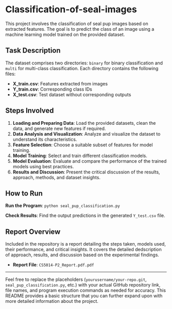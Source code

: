 # Classification-of-seal-images

This project involves the classification of seal pup images based on extracted features. The goal is to predict the class of an image using a machine learning model trained on the provided dataset.

## Task Description
The dataset comprises two directories: `binary` for binary classification and `multi` for multi-class classification. Each directory contains the following files:
- **X_train.csv**: Features extracted from images
- **Y_train.csv**: Corresponding class IDs
- **X_test.csv**: Test dataset without corresponding outputs

## Steps Involved

1. **Loading and Preparing Data**: Load the provided datasets, clean the data, and generate new features if required.
2. **Data Analysis and Visualization**: Analyze and visualize the dataset to understand its characteristics.
3. **Feature Selection**: Choose a suitable subset of features for model training.
4. **Model Training**: Select and train different classification models.
5. **Model Evaluation**: Evaluate and compare the performance of the trained models using best practices.
6. **Results and Discussion**: Present the critical discussion of the results, approach, methods, and dataset insights.

## How to Run

 **Run the Program**:
    ```
    python seal_pup_classification.py
    ```

 **Check Results**: Find the output predictions in the generated `Y_test.csv` file.

## Report Overview

Included in the repository is a report detailing the steps taken, models used, their performance, and critical insights. It covers the detailed dedscription of approach, results, and discussion based on the experimental findings.

- **Report File**: `CS5014-P2_Report.pdf.pdf`

---

Feel free to replace the placeholders (`yourusername/your-repo.git`, `seal_pup_classification.py`, etc.) with your actual GitHub repository link, file names, and program execution commands as needed for accuracy. This README provides a basic structure that you can further expand upon with more detailed information about the project.
